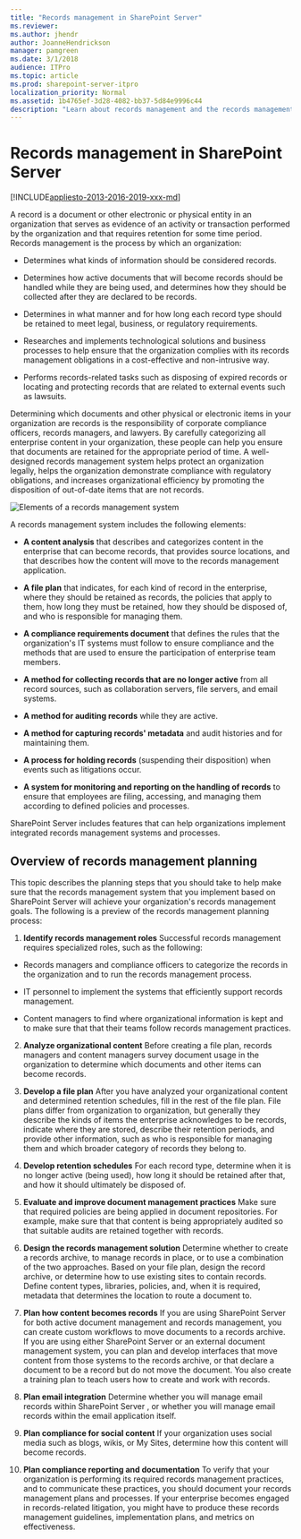 ```yaml
---
title: "Records management in SharePoint Server"
ms.reviewer: 
ms.author: jhendr
author: JoanneHendrickson
manager: pamgreen
ms.date: 3/1/2018
audience: ITPro
ms.topic: article
ms.prod: sharepoint-server-itpro
localization_priority: Normal
ms.assetid: 1b4765ef-3d28-4082-bb37-5d84e9996c44
description: "Learn about records management and the records management planning process in SharePoint Server."
---
```


# Records management in SharePoint Server

[!INCLUDE[appliesto-2013-2016-2019-xxx-md](../includes/appliesto-2013-2016-2019-xxx-md.md)] 
  
A record is a document or other electronic or physical entity in an organization that serves as evidence of an activity or transaction performed by the organization and that requires retention for some time period. Records management is the process by which an organization: 
  
- Determines what kinds of information should be considered records.
    
- Determines how active documents that will become records should be handled while they are being used, and determines how they should be collected after they are declared to be records.
    
- Determines in what manner and for how long each record type should be retained to meet legal, business, or regulatory requirements.
    
- Researches and implements technological solutions and business processes to help ensure that the organization complies with its records management obligations in a cost-effective and non-intrusive way.
    
- Performs records-related tasks such as disposing of expired records or locating and protecting records that are related to external events such as lawsuits.
    
Determining which documents and other physical or electronic items in your organization are records is the responsibility of corporate compliance officers, records managers, and lawyers. By carefully categorizing all enterprise content in your organization, these people can help you ensure that documents are retained for the appropriate period of time. A well-designed records management system helps protect an organization legally, helps the organization demonstrate compliance with regulatory obligations, and increases organizational efficiency by promoting the disposition of out-of-date items that are not records.
  
![Elements of a records management system](../media/RM_Elements_ZA10062703.gif)
  
A records management system includes the following elements:
  
- **A content analysis** that describes and categorizes content in the enterprise that can become records, that provides source locations, and that describes how the content will move to the records management application. 
    
- **A file plan** that indicates, for each kind of record in the enterprise, where they should be retained as records, the policies that apply to them, how long they must be retained, how they should be disposed of, and who is responsible for managing them. 
    
- **A compliance requirements document** that defines the rules that the organization's IT systems must follow to ensure compliance and the methods that are used to ensure the participation of enterprise team members. 
    
- **A method for collecting records that are no longer active** from all record sources, such as collaboration servers, file servers, and email systems. 
    
- **A method for auditing records** while they are active. 
    
- **A method for capturing records' metadata** and audit histories and for maintaining them. 
    
- **A process for holding records** (suspending their disposition) when events such as litigations occur. 
    
- **A system for monitoring and reporting on the handling of records** to ensure that employees are filing, accessing, and managing them according to defined policies and processes. 
    
SharePoint Server includes features that can help organizations implement integrated records management systems and processes.
  
## Overview of records management planning
<a name="section2"> </a>

This topic describes the planning steps that you should take to help make sure that the records management system that you implement based on SharePoint Server will achieve your organization's records management goals. The following is a preview of the records management planning process:
  
1. **Identify records management roles** Successful records management requires specialized roles, such as the following: 
    
  - Records managers and compliance officers to categorize the records in the organization and to run the records management process.
    
  - IT personnel to implement the systems that efficiently support records management.
    
  - Content managers to find where organizational information is kept and to make sure that that their teams follow records management practices.
    
2. **Analyze organizational content** Before creating a file plan, records managers and content managers survey document usage in the organization to determine which documents and other items can become records. 
    
3. **Develop a file plan** After you have analyzed your organizational content and determined retention schedules, fill in the rest of the file plan. File plans differ from organization to organization, but generally they describe the kinds of items the enterprise acknowledges to be records, indicate where they are stored, describe their retention periods, and provide other information, such as who is responsible for managing them and which broader category of records they belong to. 
    
4. **Develop retention schedules** For each record type, determine when it is no longer active (being used), how long it should be retained after that, and how it should ultimately be disposed of. 
    
5. **Evaluate and improve document management practices** Make sure that required policies are being applied in document repositories. For example, make sure that that content is being appropriately audited so that suitable audits are retained together with records. 
    
6. **Design the records management solution** Determine whether to create a records archive, to manage records in place, or to use a combination of the two approaches. Based on your file plan, design the record archive, or determine how to use existing sites to contain records. Define content types, libraries, policies, and, when it is required, metadata that determines the location to route a document to. 
    
7. **Plan how content becomes records** If you are using SharePoint Server for both active document management and records management, you can create custom workflows to move documents to a records archive. If you are using either SharePoint Server or an external document management system, you can plan and develop interfaces that move content from those systems to the records archive, or that declare a document to be a record but do not move the document. You also create a training plan to teach users how to create and work with records. 
    
8. **Plan email integration** Determine whether you will manage email records within SharePoint Server , or whether you will manage email records within the email application itself. 
    
9. **Plan compliance for social content** If your organization uses social media such as blogs, wikis, or My Sites, determine how this content will become records. 
    
10. **Plan compliance reporting and documentation** To verify that your organization is performing its required records management practices, and to communicate these practices, you should document your records management plans and processes. If your enterprise becomes engaged in records-related litigation, you might have to produce these records management guidelines, implementation plans, and metrics on effectiveness. 
    

